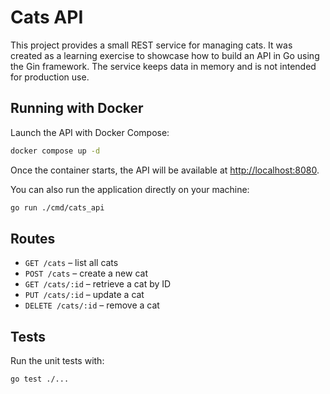 # Cats API

This project provides a small REST service for managing cats. It was created as
a learning exercise to showcase how to build an API in Go using the Gin
framework. The service keeps data in memory and is not intended for production
use.

## Running with Docker

Launch the API with Docker Compose:

```bash
docker compose up -d
```

Once the container starts, the API will be available at
<http://localhost:8080>.

You can also run the application directly on your machine:

```bash
go run ./cmd/cats_api
```

## Routes

* `GET /cats` – list all cats
* `POST /cats` – create a new cat
* `GET /cats/:id` – retrieve a cat by ID
* `PUT /cats/:id` – update a cat
* `DELETE /cats/:id` – remove a cat

## Tests

Run the unit tests with:

```bash
go test ./...
```

